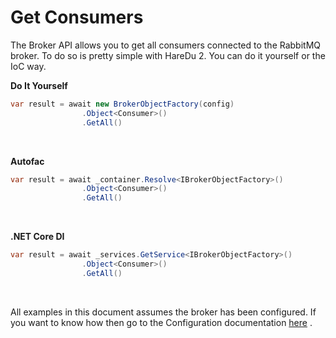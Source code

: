 # Get Consumers

The Broker API allows you to get all consumers connected to the RabbitMQ broker. To do so is pretty simple with HareDu 2. You can do it yourself or the IoC way.

**Do It Yourself**

```csharp
var result = await new BrokerObjectFactory(config)
                .Object<Consumer>()
                .GetAll()
```
<br>

**Autofac**

```csharp
var result = await _container.Resolve<IBrokerObjectFactory>()
                .Object<Consumer>()
                .GetAll()
```
<br>

**.NET Core DI**

```csharp
var result = await _services.GetService<IBrokerObjectFactory>()
                .Object<Consumer>()
                .GetAll()
```
<br>

All examples in this document assumes the broker has been configured. If you want to know how then go to the Configuration documentation [here](https://github.com/ahives/HareDu2/blob/master/docs/configuration.md) .


